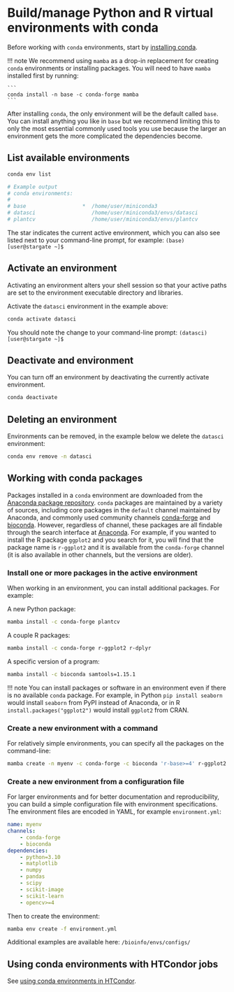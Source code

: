 # Build/manage Python and R virtual environments with conda

Before working with `conda` environments, start by [installing conda](conda.md).

!!! note
    We recommend using `mamba` as a drop-in replacement for creating `conda` environments or installing packages.
    You will need to have `mamba` installed first by running:

    ```
    conda install -n base -c conda-forge mamba
    ```

After installing `conda`, the only environment will be the default called `base`. You can install anything you like in `base`
but we recommend limiting this to only the most essential commonly used tools you use because the larger an environment gets
the more complicated the dependencies become.

## List available environments

```bash
conda env list

# Example output
# conda environments:
#
# base                  *  /home/user/miniconda3
# datasci                  /home/user/miniconda3/envs/datasci
# plantcv                  /home/user/miniconda3/envs/plantcv
```

The star indicates the current active environment, which you can also see listed next to your command-line prompt, for
example: `(base) [user@stargate ~]$`

## Activate an environment

Activating an environment alters your shell session so that your active paths are set to the environment executable directory
and libraries.

Activate the `datasci` environment in the example above:

```bash
conda activate datasci
```

You should note the change to your command-line prompt: `(datasci) [user@stargate ~]$`

## Deactivate and environment

You can turn off an environment by deactivating the currently activate environment.

```bash
conda deactivate
```

## Deleting an environment

Environments can be removed, in the example below we delete the `datasci` environment:

```bash
conda env remove -n datasci
```

## Working with conda packages

Packages installed in a `conda` environment are downloaded from the [Anaconda package repository](https://anaconda.org/).
`conda` packages are maintained by a variety of sources, including core packages in the `default` channel maintained by
Anaconda, and commonly used community channels [conda-forge](https://conda-forge.org/) and
[bioconda](https://bioconda.github.io/). However, regardless of channel, these packages are all findable through the search
interface at [Anaconda](https://anaconda.org/). For example, if you wanted to install the R package `ggplot2` and you search
for it, you will find that the package name is `r-ggplot2` and it is available from the `conda-forge` channel (it is also
available in other channels, but the versions are older).

### Install one or more packages in the active environment

When working in an environment, you can install additional packages. For example:

A new Python package:

```bash
mamba install -c conda-forge plantcv
```

A couple R packages:

```bash
mamba install -c conda-forge r-ggplot2 r-dplyr
```

A specific version of a program:

```bash
mamba install -c bioconda samtools=1.15.1
```

!!! note
    You can install packages or software in an environment even if there is no available `conda` package. For example,
    in Python `pip install seaborn` would install `seaborn` from PyPI instead of Anaconda, or in R
    `install.packages("ggplot2")` would install `ggplot2` from CRAN.

### Create a new environment with a command

For relatively simple environments, you can specify all the packages on the command-line:

```bash
mamba create -n myenv -c conda-forge -c bioconda 'r-base>=4' r-ggplot2 samtools
```

### Create a new environment from a configuration file

For larger environments and for better documentation and reproducibility, you can build a simple configuration file with
environment specifications. The environment files are encoded in YAML, for example `environment.yml`:

```yaml
name: myenv
channels:
    - conda-forge
    - bioconda
dependencies:
    - python=3.10
    - matplotlib
    - numpy
    - pandas
    - scipy
    - scikit-image
    - scikit-learn
    - opencv>=4
```

Then to create the environment:

```bash
mamba env create -f environment.yml
```

Additional examples are available here: `/bioinfo/envs/configs/`

## Using conda environments with HTCondor jobs

See [using conda environments in HTCondor](htcondor.md#using-conda-environments).
